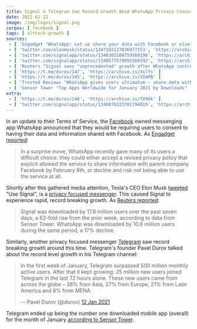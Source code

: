 ```yaml
---
title: Signal & Telegram See Record Growth Amid WhatsApp Privacy Concerns
date: 2021-01-12
image: /img/logos/signal.png
corpos: [ facebook ]
tags: [ alttech-growth ]
sources:
 - [ 'Engadget "WhatsApp: Let us share your data with Facebook or else" by Chris Velazco (7 Jan 2021)', 'https://archive.is/bYPHF' ]
 - [ 'twitter.com/elonmusk/status/1347165127036977153', 'https://archive.is/l7v1x' ]
 - [ 'twitter.com/signalapp/status/1348303100759560196', 'https://archive.is/uhLy4' ]
 - [ 'twitter.com/signalapp/status/1349577579091566592', 'https://archive.is/2y68k' ]
 - [ 'Reuters "Signal sees "unprecedented" growth after WhatsApp controversy" by Munsif Vengattil, Eva Mathews (13 Jan 2021)', 'https://archive.is/ouLPZ' ]
 - [ 'https://t.me/durov/147', 'https://archive.is/XslYs' ]
 - [ 'https://t.me/durov/145', 'https://archive.is/XImPB' ]
 - [ 'Trusted Reviews "WhatsApp gives users ultimatum – share data with Facebook or lose access" by Chris Smith (7 Jan 2021)', 'https://archive.is/WgjdG' ]
 - [ 'Sensor Tower "Top Apps Worldwide for January 2021 by Downloads" (4 Feb 2021)', 'https://archive.is/ep9cO' ]
extra:
 - [ 'https://t.me/durov/148', 'https://archive.is/fX96k' ]
 - [ 'twitter.com/signalapp/status/1348079223701794819', 'https://archive.is/RPLW2' ]
---
```


In an update to their Terms of Service, the [Facebook](/facebook/) owned
messenging app WhatsApp announced that they would be requiring users to consent
to having their data and information shared with Facebook. As [Engadget
reported](https://archive.is/bYPHF#selection-1489.0-1493.163):

> In a surprise move, WhatsApp recently gave many of its users a difficult
> choice: they could either accept a revised privacy policy that explicit
> allowed the service to share information with parent company Facebook by
> February 8th, or decline and risk not being able to use the service at all.

Shortly after this gathered media attention, Tesla's CEO Elon Musk
[tweeted](https://archive.is/l7v1x) "Use Signal", is a [privacy focused
messenger](https://signal.org/). This caused Signal to experience rapid, record
breaking growth. As [Reuters
reported](https://archive.is/ouLPZ#selection-403.0-403.227):

> Signal was downloaded by 17.8 million users over the past seven days, a
> 62-fold rise from the prior week, according to data from Sensor Tower.
> WhatsApp was downloaded by 10.6 million users during the same period, a 17%
> decline.

Similarly, another privacy focused messenger [Telegram](https://telegram.org/)
saw record breaking growth around this time. Telegram's founder Pavel Durov
talked about the record level growth in his Telegram channel:

> In the first week of January, Telegram surpassed 500 million monthly active
> users. After that it kept growing: 25 million new users joined Telegram in
> the last 72 hours alone. These new users came from across the globe – 38%
> from Asia, 27% from Europe, 21% from Latin America and 8% from MENA.
>
> -- Pavel Durov (@durov) [12 Jan 2021](https://archive.is/XslYs#selection-111.0-111.293)

Telegram ended up being the number one downloaded mobile app (overall) for the
month of January [according to Sensor Tower](https://archive.is/ep9cO).
